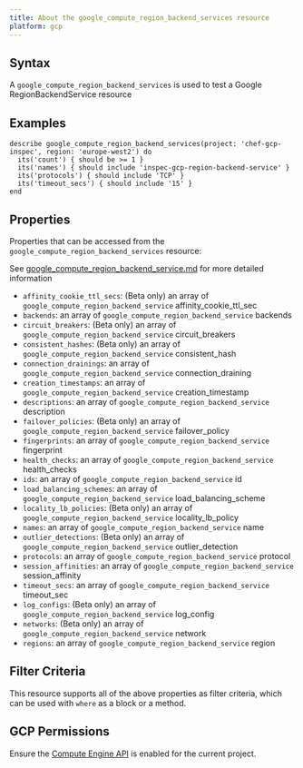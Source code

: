 ```yaml
---
title: About the google_compute_region_backend_services resource
platform: gcp
---
```


## Syntax
A `google_compute_region_backend_services` is used to test a Google RegionBackendService resource

## Examples
```
describe google_compute_region_backend_services(project: 'chef-gcp-inspec', region: 'europe-west2') do
  its('count') { should be >= 1 }
  its('names') { should include 'inspec-gcp-region-backend-service' }
  its('protocols') { should include 'TCP' }
  its('timeout_secs') { should include '15' }
end
```

## Properties
Properties that can be accessed from the `google_compute_region_backend_services` resource:

See [google_compute_region_backend_service.md](google_compute_region_backend_service.md) for more detailed information
  * `affinity_cookie_ttl_secs`: (Beta only) an array of `google_compute_region_backend_service` affinity_cookie_ttl_sec
  * `backends`: an array of `google_compute_region_backend_service` backends
  * `circuit_breakers`: (Beta only) an array of `google_compute_region_backend_service` circuit_breakers
  * `consistent_hashes`: (Beta only) an array of `google_compute_region_backend_service` consistent_hash
  * `connection_drainings`: an array of `google_compute_region_backend_service` connection_draining
  * `creation_timestamps`: an array of `google_compute_region_backend_service` creation_timestamp
  * `descriptions`: an array of `google_compute_region_backend_service` description
  * `failover_policies`: (Beta only) an array of `google_compute_region_backend_service` failover_policy
  * `fingerprints`: an array of `google_compute_region_backend_service` fingerprint
  * `health_checks`: an array of `google_compute_region_backend_service` health_checks
  * `ids`: an array of `google_compute_region_backend_service` id
  * `load_balancing_schemes`: an array of `google_compute_region_backend_service` load_balancing_scheme
  * `locality_lb_policies`: (Beta only) an array of `google_compute_region_backend_service` locality_lb_policy
  * `names`: an array of `google_compute_region_backend_service` name
  * `outlier_detections`: (Beta only) an array of `google_compute_region_backend_service` outlier_detection
  * `protocols`: an array of `google_compute_region_backend_service` protocol
  * `session_affinities`: an array of `google_compute_region_backend_service` session_affinity
  * `timeout_secs`: an array of `google_compute_region_backend_service` timeout_sec
  * `log_configs`: (Beta only) an array of `google_compute_region_backend_service` log_config
  * `networks`: (Beta only) an array of `google_compute_region_backend_service` network
  * `regions`: an array of `google_compute_region_backend_service` region

## Filter Criteria
This resource supports all of the above properties as filter criteria, which can be used
with `where` as a block or a method.

## GCP Permissions

Ensure the [Compute Engine API](https://console.cloud.google.com/apis/library/compute.googleapis.com/) is enabled for the current project.
